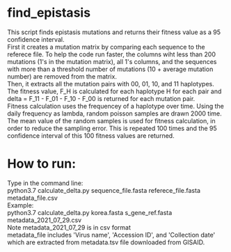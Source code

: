 # find_epistasis
 
This script finds epistasis mutations and returns their fitness value as a 95 confidence interval. \
First it creates a mutation matrix by comparing each sequence to the referece file. To help the code run faster, the columns wiht less than 200 mutations (1's in the mutation matrix), all 1's columns, and the sequences with more than a threshold number of mutations (10 + average mutation number) are removed from the matrix. \
Then, it extracts all the mutation pairs with 00, 01, 10, and 11 haplotypes. The fitness value, F_H is calculated for each haplotype H for each pair and delta = F_11 - F_01 - F_10 - F_00 is returned for each mutation pair. \
Fitness calculation uses the frequencey of a haplotype over time. Using the daily frequency as lambda, random poisson samples are drawn 2000 time. The mean value of the random samples is used for fitness calculation, in order to reduce the sampling error. This is repeated 100 times and the 95 confidence interval of this 100 fitness values are returned. 


# How to run:
Type in the command line: \
python3.7 calculate_delta.py sequence_file.fasta referece_file.fasta metadata_file.csv\
Example: \
python3.7 calculate_delta.py korea.fasta s_gene_ref.fasta metadata_2021_07_29.csv\
Note metadata_2021_07_29 is in csv format \
metadata_file includes 'Virus name', 'Accession ID', and 'Collection date' which are extracted from metadata.tsv file downloaded from GISAID.


